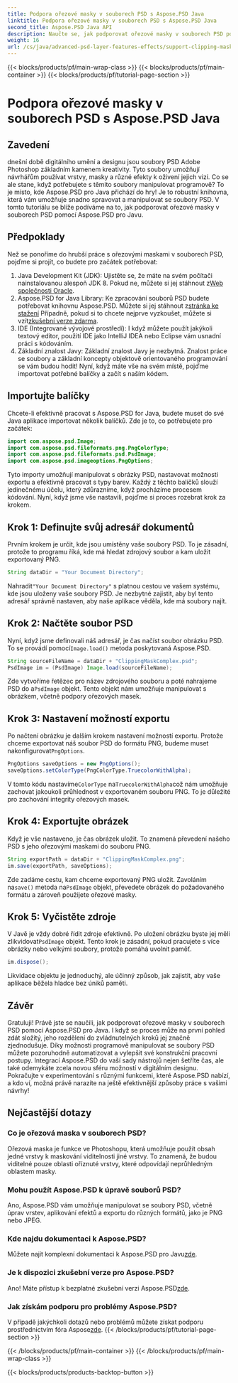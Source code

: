```yaml
---
title: Podpora ořezové masky v souborech PSD s Aspose.PSD Java
linktitle: Podpora ořezové masky v souborech PSD s Aspose.PSD Java
second_title: Aspose.PSD Java API
description: Naučte se, jak podporovat ořezové masky v souborech PSD pomocí Aspose.PSD for Java. Postupujte podle našeho podrobného průvodce pro snadnou manipulaci s obrázky PSD.
weight: 16
url: /cs/java/advanced-psd-layer-features-effects/support-clipping-mask-psd-files/
---
```


{{< blocks/products/pf/main-wrap-class >}}
{{< blocks/products/pf/main-container >}}
{{< blocks/products/pf/tutorial-page-section >}}

# Podpora ořezové masky v souborech PSD s Aspose.PSD Java

## Zavedení
dnešní době digitálního umění a designu jsou soubory PSD Adobe Photoshop základním kamenem kreativity. Tyto soubory umožňují návrhářům používat vrstvy, masky a různé efekty k oživení jejich vizí. Co se ale stane, když potřebujete s těmito soubory manipulovat programově? To je místo, kde Aspose.PSD pro Java přichází do hry! Je to robustní knihovna, která vám umožňuje snadno spravovat a manipulovat se soubory PSD. V tomto tutoriálu se blíže podíváme na to, jak podporovat ořezové masky v souborech PSD pomocí Aspose.PSD pro Javu. 
## Předpoklady
Než se ponoříme do hrubší práce s ořezovými maskami v souborech PSD, pojďme si projít, co budete pro začátek potřebovat:
1.  Java Development Kit (JDK): Ujistěte se, že máte na svém počítači nainstalovanou alespoň JDK 8. Pokud ne, můžete si jej stáhnout z[Web společnosti Oracle](https://www.oracle.com/java/technologies/javase-jdk8-downloads.html).
2.  Aspose.PSD for Java Library: Ke zpracování souborů PSD budete potřebovat knihovnu Aspose.PSD. Můžete si jej stáhnout z[stránka ke stažení](https://releases.aspose.com/psd/java/) Případně, pokud si to chcete nejprve vyzkoušet, můžete si vzít[zkušební verze zdarma](https://releases.aspose.com/).
3. IDE (Integrované vývojové prostředí): I když můžete použít jakýkoli textový editor, použití IDE jako IntelliJ IDEA nebo Eclipse vám usnadní práci s kódováním.
4. Základní znalost Javy: Základní znalost Javy je nezbytná. Znalost práce se soubory a základní koncepty objektově orientovaného programování se vám budou hodit!
Nyní, když máte vše na svém místě, pojďme importovat potřebné balíčky a začít s naším kódem.
## Importujte balíčky
Chcete-li efektivně pracovat s Aspose.PSD for Java, budete muset do své Java aplikace importovat několik balíčků. Zde je to, co potřebujete pro začátek:
```java
import com.aspose.psd.Image;
import com.aspose.psd.fileformats.png.PngColorType;
import com.aspose.psd.fileformats.psd.PsdImage;
import com.aspose.psd.imageoptions.PngOptions;
```
Tyto importy umožňují manipulovat s obrázky PSD, nastavovat možnosti exportu a efektivně pracovat s typy barev. Každý z těchto balíčků slouží jedinečnému účelu, který zdůrazníme, když procházíme procesem kódování.
Nyní, když jsme vše nastavili, pojďme si proces rozebrat krok za krokem.
## Krok 1: Definujte svůj adresář dokumentů
Prvním krokem je určit, kde jsou umístěny vaše soubory PSD. To je zásadní, protože to programu říká, kde má hledat zdrojový soubor a kam uložit exportovaný PNG.
```java
String dataDir = "Your Document Directory";
```
 Nahradit`"Your Document Directory"` s platnou cestou ve vašem systému, kde jsou uloženy vaše soubory PSD. Je nezbytné zajistit, aby byl tento adresář správně nastaven, aby naše aplikace věděla, kde má soubory najít. 
## Krok 2: Načtěte soubor PSD
 Nyní, když jsme definovali náš adresář, je čas načíst soubor obrázku PSD. To se provádí pomocí`Image.load()` metoda poskytovaná Aspose.PSD.
```java
String sourceFileName = dataDir + "ClippingMaskComplex.psd";
PsdImage im = (PsdImage) Image.load(sourceFileName);
```
 Zde vytvoříme řetězec pro název zdrojového souboru a poté nahrajeme PSD do a`PsdImage` objekt. Tento objekt nám umožňuje manipulovat s obrázkem, včetně podpory ořezových masek.
## Krok 3: Nastavení možností exportu
 Po načtení obrázku je dalším krokem nastavení možností exportu. Protože chceme exportovat náš soubor PSD do formátu PNG, budeme muset nakonfigurovat`PngOptions`.
```java
PngOptions saveOptions = new PngOptions();
saveOptions.setColorType(PngColorType.TruecolorWithAlpha);
```
 V tomto kódu nastavíme`ColorType` na`TruecolorWithAlpha`což nám umožňuje zachovat jakoukoli průhlednost v exportovaném souboru PNG. To je důležité pro zachování integrity ořezových masek.
## Krok 4: Exportujte obrázek
Když je vše nastaveno, je čas obrázek uložit. To znamená převedení našeho PSD s jeho ořezovými maskami do souboru PNG.
```java
String exportPath = dataDir + "ClippingMaskComplex.png";
im.save(exportPath, saveOptions);
```
 Zde zadáme cestu, kam chceme exportovaný PNG uložit. Zavoláním na`save()` metoda na`PsdImage` objekt, převedete obrázek do požadovaného formátu a zároveň použijete ořezové masky.
## Krok 5: Vyčistěte zdroje
 V Javě je vždy dobré řídit zdroje efektivně. Po uložení obrázku byste jej měli zlikvidovat`PsdImage` objekt. Tento krok je zásadní, pokud pracujete s více obrázky nebo velkými soubory, protože pomáhá uvolnit paměť.
```java
im.dispose();
```
Likvidace objektu je jednoduchý, ale účinný způsob, jak zajistit, aby vaše aplikace běžela hladce bez úniků paměti.
## Závěr
Gratuluji! Právě jste se naučili, jak podporovat ořezové masky v souborech PSD pomocí Aspose.PSD pro Java. I když se proces může na první pohled zdát složitý, jeho rozdělení do zvládnutelných kroků jej značně zjednodušuje. Díky možnosti programově manipulovat se soubory PSD můžete pozoruhodně automatizovat a vylepšit své konstrukční pracovní postupy.
Integrací Aspose.PSD do vaší sady nástrojů nejen šetříte čas, ale také odemykáte zcela novou sféru možností v digitálním designu. Pokračujte v experimentování s různými funkcemi, které Aspose.PSD nabízí, a kdo ví, možná právě narazíte na ještě efektivnější způsoby práce s vašimi návrhy!
## Nejčastější dotazy
### Co je ořezová maska v souborech PSD?
Ořezová maska je funkce ve Photoshopu, která umožňuje použít obsah jedné vrstvy k maskování viditelnosti jiné vrstvy. To znamená, že budou viditelné pouze oblasti oříznuté vrstvy, které odpovídají neprůhledným oblastem masky.
### Mohu použít Aspose.PSD k úpravě souborů PSD?
Ano, Aspose.PSD vám umožňuje manipulovat se soubory PSD, včetně úprav vrstev, aplikování efektů a exportu do různých formátů, jako je PNG nebo JPEG.
### Kde najdu dokumentaci k Aspose.PSD?
 Můžete najít komplexní dokumentaci k Aspose.PSD pro Javu[zde](https://reference.aspose.com/psd/java/).
### Je k dispozici zkušební verze pro Aspose.PSD?
 Ano! Máte přístup k bezplatné zkušební verzi Aspose.PSD[zde](https://releases.aspose.com/).
### Jak získám podporu pro problémy Aspose.PSD?
 V případě jakýchkoli dotazů nebo problémů můžete získat podporu prostřednictvím fóra Aspose[zde](https://forum.aspose.com/c/psd/34).
{{< /blocks/products/pf/tutorial-page-section >}}

{{< /blocks/products/pf/main-container >}}
{{< /blocks/products/pf/main-wrap-class >}}

{{< blocks/products/products-backtop-button >}}
